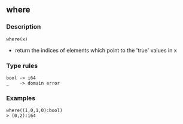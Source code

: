 ## where

### Description

`where(x)`

- return the indices of elements which point to the 'true' values in x

### Type rules

```no-highlight
bool -> i64
_    -> domain error
```

### Examples

```no-highlight
where((1,0,1,0):bool)
> (0,2):i64
```
